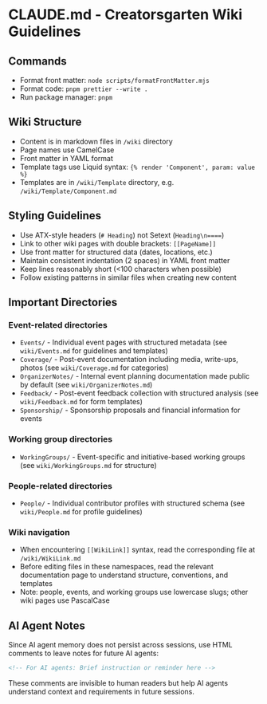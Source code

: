 # CLAUDE.md - Creatorsgarten Wiki Guidelines

## Commands

- Format front matter: `node scripts/formatFrontMatter.mjs`
- Format code: `pnpm prettier --write .`
- Run package manager: `pnpm`

## Wiki Structure

- Content is in markdown files in `/wiki` directory
- Page names use CamelCase
- Front matter in YAML format
- Template tags use Liquid syntax: `{% render 'Component', param: value %}`
- Templates are in `/wiki/Template` directory, e.g. `/wiki/Template/Component.md`

## Styling Guidelines

- Use ATX-style headers (`# Heading`) not Setext (`Heading\n====`)
- Link to other wiki pages with double brackets: `[[PageName]]`
- Use front matter for structured data (dates, locations, etc.)
- Maintain consistent indentation (2 spaces) in YAML front matter
- Keep lines reasonably short (<100 characters when possible)
- Follow existing patterns in similar files when creating new content

## Important Directories

### Event-related directories
- `Events/` - Individual event pages with structured metadata (see `wiki/Events.md` for guidelines and templates)
- `Coverage/` - Post-event documentation including media, write-ups, photos (see `wiki/Coverage.md` for categories)
- `OrganizerNotes/` - Internal event planning documentation made public by default (see `wiki/OrganizerNotes.md`)
- `Feedback/` - Post-event feedback collection with structured analysis (see `wiki/Feedback.md` for form templates)
- `Sponsorship/` - Sponsorship proposals and financial information for events

### Working group directories
- `WorkingGroups/` - Event-specific and initiative-based working groups (see `wiki/WorkingGroups.md` for structure)

### People-related directories
- `People/` - Individual contributor profiles with structured schema (see `wiki/People.md` for profile guidelines)

### Wiki navigation
- When encountering `[[WikiLink]]` syntax, read the corresponding file at `/wiki/WikiLink.md`
- Before editing files in these namespaces, read the relevant documentation page to understand structure, conventions, and templates
- Note: people, events, and working groups use lowercase slugs; other wiki pages use PascalCase

## AI Agent Notes

Since AI agent memory does not persist across sessions, use HTML comments to leave notes for future AI agents:

```html
<!-- For AI agents: Brief instruction or reminder here -->
```

These comments are invisible to human readers but help AI agents understand context and requirements in future sessions.
